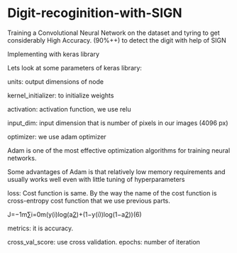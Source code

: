 # Digit-recoginition-with-SIGN
 Training a Convolutional Neural Network on the dataset and tyring to get considerably High Accuracy. (90%++) to detect the digit with help of SIGN
 
Implementing with keras library 

Lets look at some parameters of keras library:

units: output dimensions of node

kernel_initializer: to initialize weights

activation: activation function, we use relu

input_dim: input dimension that is number of pixels in our images (4096 px)

optimizer: we use adam optimizer

Adam is one of the most effective optimization algorithms for training neural networks.

Some advantages of Adam is that relatively low memory requirements and usually works well even with little tuning of hyperparameters

loss: Cost function is same. By the way the name of the cost function is cross-entropy cost function that we use previous parts.

J=−1m∑i=0m(y(i)log(a[2](i))+(1−y(i))log(1−a[2](i)))(6)

metrics: it is accuracy.

cross_val_score: use cross validation.
epochs: number of iteration

 
 
 
